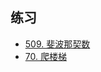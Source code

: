 ## 练习

- [509. 斐波那契数](https://leetcode-cn.com/problems/fibonacci-number/description/)
- [70. 爬楼梯](https://leetcode-cn.com/problems/climbing-stairs/description/)